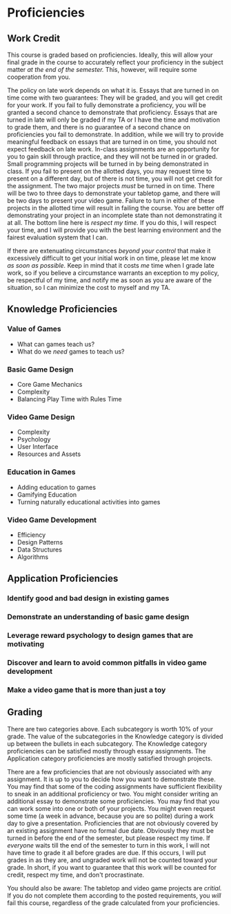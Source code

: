# Proficiencies

## Work Credit
This course is graded based on proficiencies.  Ideally, this will allow your final grade in the course to accurately reflect your proficiency in the subject matter _at the end of the semester._  This, however, will require some cooperation from you.

The policy on late work depends on what it is.  Essays that are turned in on time come with two guarantees: They will be graded, and you will get credit for your work.  If you fail to fully demonstrate a proficiency, you will be granted a second chance to demonstrate that proficiency.  Essays that are turned in late will only be graded if my TA or I have the time and motivation to grade them, and there is no guarantee of a second chance on proficiencies you fail to demonstrate.  In addition, while we will try to provide meaningful feedback on essays that are turned in on time, you should not expect feedback on late work.  In-class assignments are an opportunity for you to gain skill through practice, and they will not be turned in or graded.  Small programming projects will be turned in by being demonstrated in class.  If you fail to present on the allotted days, you may request time to present on a different day, but of there is not time, you will not get credit for the assignment.  The two major projects _must_ be turned in on time.  There will be two to three days to demonstrate your tabletop game, and there will be two days to present your video game.  Failure to turn in either of these projects in the allotted time will result in failing the course.  You are better off demonstrating your project in an incomplete state than not demonstrating it at all.  The bottom line here is _respect my time._  If you do this, I will respect your time, and I will provide you with the best learning environment and the fairest evaluation system that I can.

If there are extenuating circumstances _beyond your control_ that make it excessively difficult to get your initial work in on time, please let me know _as soon as possible._  Keep in mind that it costs _me_ time when I grade late work, so if you believe a circumstance warrants an exception to my policy, be respectful of my time, and notify me as soon as you are aware of the situation, so I can minimize the cost to myself and my TA.


## Knowledge Proficiencies
### Value of Games
- What can games teach us?
- What do we _need_ games to teach us?
### Basic Game Design
- Core Game Mechanics
- Complexity
- Balancing Play Time with Rules Time
### Video Game Design
- Complexity
- Psychology
- User Interface
- Resources and Assets
### Education in Games
- Adding education to games
- Gamifying Education
- Turning naturally educational activities into games
### Video Game Development
- Efficiency
- Design Patterns
- Data Structures
- Algorithms


## Application Proficiencies
### Identify good and bad design in existing games
### Demonstrate an understanding of basic game design
### Leverage reward psychology to design games that are motivating
### Discover and learn to avoid common pitfalls in video game development
### Make a video game that is more than just a toy


## Grading
There are two categories above.  Each subcategory is worth 10% of your grade.  The value of the subcategories in the Knowledge category is divided up between the bullets in each subcategory.  The Knowledge category proficiencies can be satisfied mostly through essay assignments.  The Application category proficiencies are mostly satisfied through projects.

There are a few proficiencies that are not obviously associated with any assignment.  It is up to you to decide how you want to demonstrate these.  You may find that some of the coding assignments have sufficient flexibility to sneak in an additional proficiency or two.  You might consider writing an additional essay to demonstrate some proficiencies.  You may find that you can work some into one or both of your projects.  You might even request some time (a week in advance, because you are so polite) during a work day to give a presentation.  Proficiencies that are not obviously covered by an existing assignment have no formal due date.  Obviously they must be turned in before the end of the semester, but please respect my time.  If _everyone_ waits till the end of the semester to turn in this work, I will not have time to grade it all before grades are due.  If this occurs, I will put grades in as they are, and ungraded work will not be counted toward your grade.  In short, if you want to guarantee that this work will be counted for credit, respect my time, and don't procrastinate.

You should also be aware: The tabletop and video game projects are 
_critial._  If you do not complete them according to the posted requirements, 
you _will_ fail this course, regardless of the grade calculated from your proficiencies.
